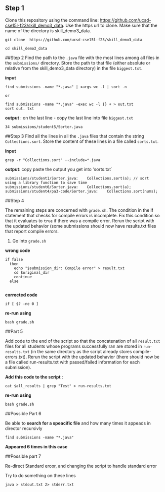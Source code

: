 ## Step 1
Clone this repository using the command line: https://github.com/ucsd-cse15l-f23/skill_demo3_data. 
Use the https url to clone. Make sure that the name of the directory is skill_demo3_data.

```
git clone  https://github.com/ucsd-cse15l-f23/skill_demo3_data

cd skill_demo3_data

```
##Step 2
Find the path to the `.java` file with the most lines among all files in the `submissions/` directory. 
Store the path to that file (either absolute or relative from the skill_demo3_data directory) in the file `biggest.txt`.

**input** 
```
find submissions -name "*.java" | xargs wc -l | sort -n

or

find submissions -name "*.java" -exec wc -l {} + > out.txt
sort out. txt 

```
**output** : on the last line - copy the last line into file `biggest.txt`
```
34 submissions/student5/Sorter.java 

```

##Step 3
Find all the lines in all the `.java` files that contain the string `Collections.sort`.
Store the content of these lines in a file called `sorts.txt`.

**input**

```
grep -r "Collections.sort" --include=*.java 

```

**output**: copy paste the output you get into 'sorts.txt` 

```
submissions/student1/Sorter.java:    Collections.sort(a); // sort using a library function to save time
submissions/student6/Sorter.java:    Collections.sort(a);
submissions/student4/pa3-code/Sorter.java:    Collections.sort(nums);
```

##Step 4

The remaining steps are concerned with `grade.sh`. The condition in the if statement that checks for compile errors is incomplete. 
Fix this condition so that it evaluates to `true` if there was a compile error. 
Rerun the script with the updated behavior (some submissions should now have results.txt files that report compile errors.

1. Go into `grade.sh`
   
**wrong code**
```
if false
  then
    echo "$submission_dir: Compile error" > result.txt    
    cd $original_dir
    continue
  else


```
**corrected code**

```
if [ $? -ne 0 ]
```

**re-run using**

```
bash grade.sh

```

##Part 5

Add code to the end of the script so that the concatenation of all `result.txt` files for all students whose programs successfully ran are stored in `run-results.txt` (in the same directory as the script already stores compile-errors.txt). Rerun the script with the updated behavior (there should now be a file called run-results.txt with passed/failed information for each submission).

**Add this code to the script** : 
```
cat $all_results | grep "Test" > run-results.txt 

```

**re-run using**

```
bash grade.sh

```


##Possible Part 6

Be able to **search for a speacific file** and how many times it appeads in director recursivly 

```
find submissions -name "*.java"
```

**Appeared 6 times in this case**

##Possible part 7 

Re-direct Standard eroor, and changing the script to handle standard error 

Try to do something on these lines 

```
java > stdout.txt 2> stderr.txt

```







